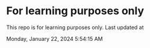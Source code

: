 # For learning purposes only
This repo is for learning purposes only.
Last updated at

Monday, January 22, 2024 5:54:15 AM

